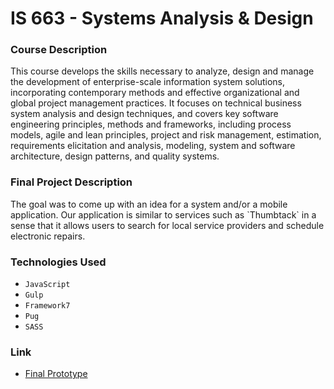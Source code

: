 # IS 663 - Systems Analysis & Design

### Course Description
<p>This course develops the skills necessary to analyze, design and manage the development of enterprise-scale information system solutions, incorporating contemporary methods and effective organizational and global project management practices. It focuses on technical business system analysis and design techniques, and covers key software engineering principles, methods and frameworks, including process models, agile and lean principles, project and risk management, estimation, requirements elicitation and analysis, modeling, system and software architecture, design patterns, and quality systems.</p>

### Final Project Description
<p>The goal was to come up with an idea for a system and/or a mobile application. Our application is similar to services such as `Thumbtack` in a sense that it allows users to search for local service providers and schedule electronic repairs.</p>

### Technologies Used
* `JavaScript`
* `Gulp`
* `Framework7`
* `Pug`
* `SASS`

### Link
* [Final Prototype](https://goto1.github.io/is663/docs/)


